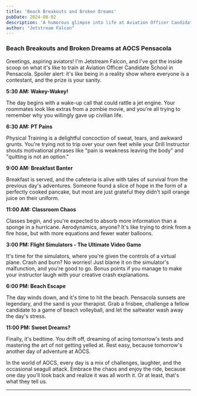 ```yaml
---
title: 'Beach Breakouts and Broken Dreams'
pubDate: 2024-08-02
description: 'A humorous glimpse into life at Aviation Officer Candidate School.'
author: "Jetstream Falcon"
---
```


### Beach Breakouts and Broken Dreams at AOCS Pensacola

Greetings, aspiring aviators! I'm Jetstream Falcon, and I've got the inside scoop on what it's like to train at Aviation Officer Candidate School in Pensacola. Spoiler alert: it's like being in a reality show where everyone is a contestant, and the prize is your sanity.

**5:30 AM: Wakey-Wakey!**

The day begins with a wake-up call that could rattle a jet engine. Your roommates look like extras from a zombie movie, and you're all trying to remember why you willingly gave up civilian life.

**6:30 AM: PT Pains**

Physical Training is a delightful concoction of sweat, tears, and awkward grunts. You're trying not to trip over your own feet while your Drill Instructor shouts motivational phrases like "pain is weakness leaving the body" and "quitting is not an option."

**9:00 AM: Breakfast Banter**

Breakfast is served, and the cafeteria is alive with tales of survival from the previous day's adventures. Someone found a slice of hope in the form of a perfectly cooked pancake, but most are just grateful they didn't spill orange juice on their uniform.

**11:00 AM: Classroom Chaos**

Classes begin, and you're expected to absorb more information than a sponge in a hurricane. Aerodynamics, anyone? It's like trying to drink from a fire hose, but with more equations and fewer water balloons.

**3:00 PM: Flight Simulators - The Ultimate Video Game**

It's time for the simulators, where you're given the controls of a virtual plane. Crash and burn? No worries! Just blame it on the simulator's malfunction, and you're good to go. Bonus points if you manage to make your instructor laugh with your creative crash explanations.

**6:00 PM: Beach Escape**

The day winds down, and it's time to hit the beach. Pensacola sunsets are legendary, and the sand is your therapist. Grab a frisbee, challenge a fellow candidate to a game of beach volleyball, and let the saltwater wash away the day's stress.

**11:00 PM: Sweet Dreams?**

Finally, it's bedtime. You drift off, dreaming of acing tomorrow's tests and mastering the art of not getting yelled at. Rest easy, because tomorrow's another day of adventure at AOCS.

In the world of AOCS, every day is a mix of challenges, laughter, and the occasional seagull attack. Embrace the chaos and enjoy the ride, because one day you'll look back and realize it was all worth it. Or at least, that's what they tell us.

---

